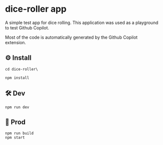 # dice-roller app

A simple test app for dice rolling. This application was used as a playground to test Github Copilot.

Most of the code is automatically generated by the Github Copilot extension.

## ⚙️ Install

```shell
cd dice-roller\

npm install
```

## 🛠️ Dev

```shell
npm run dev
```

## 🚀 Prod

```shell
npm run build
npm start
```

